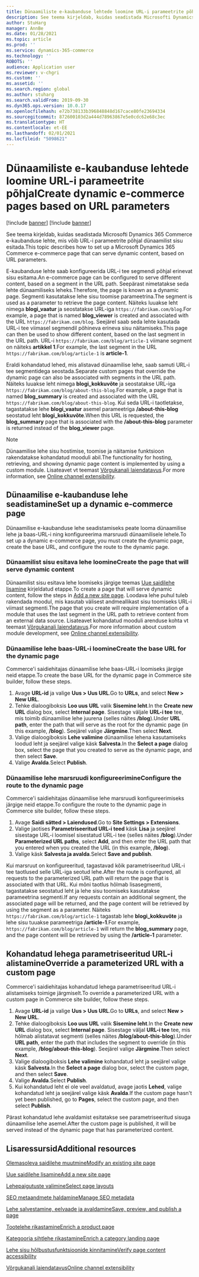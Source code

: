 ```yaml
---
title: Dünaamiliste e-kaubanduse lehtede loomine URL-i parameetrite põhjal
description: See teema kirjeldab, kuidas seadistada Microsofti Dynamics 365 Commerce e-kaubanduse lehte, mis võib URL-i parameetrite põhjal dünaamilist sisu esitada.
author: StuHarg
manager: AnnBe
ms.date: 01/28/2021
ms.topic: article
ms.prod: ''
ms.service: dynamics-365-commerce
ms.technology: ''
ROBOTS: ''
audience: Application user
ms.reviewer: v-chgri
ms.custom: ''
ms.assetid: ''
ms.search.region: global
ms.author: stuharg
ms.search.validFrom: 2019-09-30
ms.dyn365.ops.version: 10.0.17
ms.openlocfilehash: e72b738133b396848848d167cace80fe23694334
ms.sourcegitcommit: 872600103d2a444d78963867e5e0cdc62e68c3ec
ms.translationtype: HT
ms.contentlocale: et-EE
ms.lasthandoff: 02/01/2021
ms.locfileid: "5098621"
---
```

# <a name="create-dynamic-e-commerce-pages-based-on-url-parameters"></a><span data-ttu-id="fcfe5-103">Dünaamiliste e-kaubanduse lehtede loomine URL-i parameetrite põhjal</span><span class="sxs-lookup"><span data-stu-id="fcfe5-103">Create dynamic e-commerce pages based on URL parameters</span></span>

[!include [banner](includes/banner.md)]
[!include [banner](includes/preview-banner.md)]

<span data-ttu-id="fcfe5-104">See teema kirjeldab, kuidas seadistada Microsofti Dynamics 365 Commerce e-kaubanduse lehte, mis võib URL-i parameetrite põhjal dünaamilist sisu esitada.</span><span class="sxs-lookup"><span data-stu-id="fcfe5-104">This topic describes how to set up a Microsoft Dynamics 365 Commerce e-commerce page that can serve dynamic content, based on URL parameters.</span></span>

<span data-ttu-id="fcfe5-105">E-kaubanduse lehte saab konfigureerida URL-i tee segmendi põhjal erinevat sisu esitama.</span><span class="sxs-lookup"><span data-stu-id="fcfe5-105">An e-commerce page can be configured to serve different content, based on a segment in the URL path.</span></span> <span data-ttu-id="fcfe5-106">Seepärast nimetatakse seda lehte dünaamiliseks leheks.</span><span class="sxs-lookup"><span data-stu-id="fcfe5-106">Therefore, the page is known as a dynamic page.</span></span> <span data-ttu-id="fcfe5-107">Segmenti kasutatakse lehe sisu toomise parameetrina.</span><span class="sxs-lookup"><span data-stu-id="fcfe5-107">The segment is used as a parameter to retrieve the page content.</span></span> <span data-ttu-id="fcfe5-108">Näiteks luuakse leht nimega **blogi\_vaatur** ja seostatakse URL-iga `https://fabrikam.com/blog`.</span><span class="sxs-lookup"><span data-stu-id="fcfe5-108">For example, a page that is named **blog\_viewer** is created and associated with the URL `https://fabrikam.com/blog`.</span></span> <span data-ttu-id="fcfe5-109">Seejärel saab seda lehte kasutada URL-i tee viimasel segmendil põhineva erineva sisu näitamiseks.</span><span class="sxs-lookup"><span data-stu-id="fcfe5-109">This page can then be used to show different content, based on the last segment in the URL path.</span></span> <span data-ttu-id="fcfe5-110">URL-i `https://fabrikam.com/blog/article-1` viimane segment on näiteks **artikkel 1**.</span><span class="sxs-lookup"><span data-stu-id="fcfe5-110">For example, the last segment in the URL `https://fabrikam.com/blog/article-1` is **article-1**.</span></span>

<span data-ttu-id="fcfe5-111">Eraldi kohandatud lehed, mis alistavad dünaamilise lehe, saab samuti URL-i tee segmentidega seostada.</span><span class="sxs-lookup"><span data-stu-id="fcfe5-111">Separate custom pages that override the dynamic page can also be associated with segments in the URL path.</span></span> <span data-ttu-id="fcfe5-112">Näiteks luuakse leht nimega **blogi\_kokkuvõte** ja seostatakse URL-iga `https://fabrikam.com/blog/about-this-blog`.</span><span class="sxs-lookup"><span data-stu-id="fcfe5-112">For example, a page that is named **blog\_summary** is created and associated with the URL `https://fabrikam.com/blog/about-this-blog`.</span></span> <span data-ttu-id="fcfe5-113">Kui seda URL-i taotletakse, tagastatakse lehe **blogi\_vaatur** asemel parameetriga **/about-this-blog** seostatud leht **blogi\_kokkuvõte**.</span><span class="sxs-lookup"><span data-stu-id="fcfe5-113">When this URL is requested, the **blog\_summary** page that is associated with the **/about-this-blog** parameter is returned instead of the **blog\_viewer** page.</span></span>

> [!NOTE]
> <span data-ttu-id="fcfe5-114">Dünaamilise lehe sisu hostimise, toomise ja näitamise funktsioon rakendatakse kohandatud mooduli abil.</span><span class="sxs-lookup"><span data-stu-id="fcfe5-114">The functionality for hosting, retrieving, and showing dynamic page content is implemented by using a custom module.</span></span> <span data-ttu-id="fcfe5-115">Lisateavet vt teemast [Võrgukanali laiendatavus](e-commerce-extensibility/overview.md).</span><span class="sxs-lookup"><span data-stu-id="fcfe5-115">For more information, see [Online channel extensibility](e-commerce-extensibility/overview.md).</span></span>

## <a name="set-up-a-dynamic-e-commerce-page"></a><span data-ttu-id="fcfe5-116">Dünaamilise e-kaubanduse lehe seadistamine</span><span class="sxs-lookup"><span data-stu-id="fcfe5-116">Set up a dynamic e-commerce page</span></span>

<span data-ttu-id="fcfe5-117">Dünaamilise e-kaubanduse lehe seadistamiseks peate looma dünaamilise lehe ja baas-URL-i ning konfigureerima marsruudi dünaamilisele lehele.</span><span class="sxs-lookup"><span data-stu-id="fcfe5-117">To set up a dynamic e-commerce page, you must create the dynamic page, create the base URL, and configure the route to the dynamic page.</span></span>

### <a name="create-the-page-that-will-serve-dynamic-content"></a><span data-ttu-id="fcfe5-118">Dünaamilist sisu esitava lehe loomine</span><span class="sxs-lookup"><span data-stu-id="fcfe5-118">Create the page that will serve dynamic content</span></span>

<span data-ttu-id="fcfe5-119">Dünaamilist sisu esitava lehe loomiseks järgige teemas [Uue saidilehe lisamine](add-new-page.md) kirjeldatud etappe.</span><span class="sxs-lookup"><span data-stu-id="fcfe5-119">To create a page that will serve dynamic content, follow the steps in [Add a new site page](add-new-page.md).</span></span> <span data-ttu-id="fcfe5-120">Loodava lehe puhul tuleb rakendada moodul, mis kasutab välisest andmeallikast sisu toomiseks URL-i viimast segmenti.</span><span class="sxs-lookup"><span data-stu-id="fcfe5-120">The page that you create will require implementation of a module that uses the last segment in the URL path to retrieve content from an external data source.</span></span> <span data-ttu-id="fcfe5-121">Lisateavet kohandatud mooduli arenduse kohta vt teemast [Võrgukanali laiendatavus](e-commerce-extensibility/overview.md).</span><span class="sxs-lookup"><span data-stu-id="fcfe5-121">For more information about custom module development, see [Online channel extensibility](e-commerce-extensibility/overview.md).</span></span>

### <a name="create-the-base-url-for-the-dynamic-page"></a><span data-ttu-id="fcfe5-122">Dünaamilise lehe baas-URL-i loomine</span><span class="sxs-lookup"><span data-stu-id="fcfe5-122">Create the base URL for the dynamic page</span></span>

<span data-ttu-id="fcfe5-123">Commerce'i saidiehitajas dünaamilise lehe baas-URL-i loomiseks järgige neid etappe.</span><span class="sxs-lookup"><span data-stu-id="fcfe5-123">To create the base URL for the dynamic page in Commerce site builder, follow these steps.</span></span>

1. <span data-ttu-id="fcfe5-124">Avage **URL-id** ja valige **Uus \> Uus URL**.</span><span class="sxs-lookup"><span data-stu-id="fcfe5-124">Go to **URLs**, and select **New \> New URL**.</span></span>
1. <span data-ttu-id="fcfe5-125">Tehke dialoogiboksis **Loo uus URL** valik **Sisemine leht**.</span><span class="sxs-lookup"><span data-stu-id="fcfe5-125">In the **Create new URL** dialog box, select **Internal page**.</span></span> <span data-ttu-id="fcfe5-126">Sisestage väljale **URL-i tee** tee, mis toimib dünaamilise lehe juurena (selles näites **/blog**).</span><span class="sxs-lookup"><span data-stu-id="fcfe5-126">Under **URL path**, enter the path that will serve as the root for the dynamic page (in this example, **/blog**).</span></span> <span data-ttu-id="fcfe5-127">Seejärel valige **Järgmine**.</span><span class="sxs-lookup"><span data-stu-id="fcfe5-127">Then select **Next**.</span></span>
1. <span data-ttu-id="fcfe5-128">Valige dialoogiboksis **Lehe valimine** dünaamilise lehena kasutamiseks loodud leht ja seejärel valige käsk **Salvesta**.</span><span class="sxs-lookup"><span data-stu-id="fcfe5-128">In the **Select a page** dialog box, select the page that you created to serve as the dynamic page, and then select **Save**.</span></span>
1. <span data-ttu-id="fcfe5-129">Valige **Avalda**.</span><span class="sxs-lookup"><span data-stu-id="fcfe5-129">Select **Publish**.</span></span>

### <a name="configure-the-route-to-the-dynamic-page"></a><span data-ttu-id="fcfe5-130">Dünaamilise lehe marsruudi konfigureerimine</span><span class="sxs-lookup"><span data-stu-id="fcfe5-130">Configure the route to the dynamic page</span></span>

<span data-ttu-id="fcfe5-131">Commerce'i saidiehitajas dünaamilise lehe marsruudi konfigureerimiseks järgige neid etappe.</span><span class="sxs-lookup"><span data-stu-id="fcfe5-131">To configure the route to the dynamic page in Commerce site builder, follow these steps.</span></span>

1. <span data-ttu-id="fcfe5-132">Avage **Saidi sätted \> Laiendused**.</span><span class="sxs-lookup"><span data-stu-id="fcfe5-132">Go to **Site Settings \> Extensions**.</span></span>
1. <span data-ttu-id="fcfe5-133">Valige jaotises **Parametriseeritud URL-i teed** käsk **Lisa** ja seejärel sisestage URL-i loomisel sisestatud URL-i tee (selles näites **/blog**).</span><span class="sxs-lookup"><span data-stu-id="fcfe5-133">Under **Parameterized URL paths**, select **Add**, and then enter the URL path that you entered when you created the URL (in this example, **/blog**).</span></span>
1. <span data-ttu-id="fcfe5-134">Valige käsk **Salvesta ja avalda**.</span><span class="sxs-lookup"><span data-stu-id="fcfe5-134">Select **Save and publish**.</span></span>

<span data-ttu-id="fcfe5-135">Kui marsruut on konfigureeritud, tagastavad kõik parametriseeritud URL-i tee taotlused selle URL-iga seotud lehe.</span><span class="sxs-lookup"><span data-stu-id="fcfe5-135">After the route is configured, all requests to the parameterized URL path will return the page that is associated with that URL.</span></span> <span data-ttu-id="fcfe5-136">Kui mõni taotlus hõlmab lisasegmenti, tagastatakse seostatud leht ja lehe sisu toomiseks kasutatakse parameetrina segmenti.</span><span class="sxs-lookup"><span data-stu-id="fcfe5-136">If any requests contain an additional segment, the associated page will be returned, and the page content will be retrieved by using the segment as a parameter.</span></span> <span data-ttu-id="fcfe5-137">Näiteks `https://fabrikam.com/blog/article-1` tagastab lehe **blogi\_kokkuvõte** ja lehe sisu tuuakse parameetriga **/article-1**.</span><span class="sxs-lookup"><span data-stu-id="fcfe5-137">For example, `https://fabrikam.com/blog/article-1` will return the **blog\_summary** page, and the page content will be retrieved by using the **/article-1** parameter.</span></span>

## <a name="override-a-parameterized-url-with-a-custom-page"></a><span data-ttu-id="fcfe5-138">Kohandatud lehega parametriseeritud URL-i alistamine</span><span class="sxs-lookup"><span data-stu-id="fcfe5-138">Override a parameterized URL with a custom page</span></span>

<span data-ttu-id="fcfe5-139">Commerce'i saidiehitajas kohandatud lehega parametriseeritud URL-i alistamiseks toimige järgmiselt.</span><span class="sxs-lookup"><span data-stu-id="fcfe5-139">To override a parameterized URL with a custom page in Commerce site builder, follow these steps.</span></span>

1. <span data-ttu-id="fcfe5-140">Avage **URL-id** ja valige **Uus \> Uus URL**.</span><span class="sxs-lookup"><span data-stu-id="fcfe5-140">Go to **URLs**, and select **New \> New URL**.</span></span>
1. <span data-ttu-id="fcfe5-141">Tehke dialoogiboksis **Loo uus URL** valik **Sisemine leht**.</span><span class="sxs-lookup"><span data-stu-id="fcfe5-141">In the **Create new URL** dialog box, select **Internal page**.</span></span> <span data-ttu-id="fcfe5-142">Sisestage väljal **URL-i tee** tee, mis hõlmab alistatavat segmenti (selles näites **/blog/about-this-blog**).</span><span class="sxs-lookup"><span data-stu-id="fcfe5-142">Under **URL path**, enter the path that includes the segment to override (in this example, **/blog/about-this-blog**).</span></span> <span data-ttu-id="fcfe5-143">Seejärel valige **Järgmine**.</span><span class="sxs-lookup"><span data-stu-id="fcfe5-143">Then select **Next**.</span></span>
1. <span data-ttu-id="fcfe5-144">Valige dialoogiboksis **Lehe valimine** kohandatud leht ja seejärel valige käsk **Salvesta**.</span><span class="sxs-lookup"><span data-stu-id="fcfe5-144">In the **Select a page** dialog box, select the custom page, and then select **Save**.</span></span>
1. <span data-ttu-id="fcfe5-145">Valige **Avalda**.</span><span class="sxs-lookup"><span data-stu-id="fcfe5-145">Select **Publish**.</span></span>
1. <span data-ttu-id="fcfe5-146">Kui kohandatud leht ei ole veel avaldatud, avage jaotis **Lehed**, valige kohandatud leht ja seejärel valige käsk **Avalda**.</span><span class="sxs-lookup"><span data-stu-id="fcfe5-146">If the custom page hasn't yet been published, go to **Pages**, select the custom page, and then select **Publish**.</span></span>

<span data-ttu-id="fcfe5-147">Pärast kohandatud lehe avaldamist esitatakse see parametriseeritud sisuga dünaamilise lehe asemel.</span><span class="sxs-lookup"><span data-stu-id="fcfe5-147">After the custom page is published, it will be served instead of the dynamic page that has parameterized content.</span></span>

## <a name="additional-resources"></a><span data-ttu-id="fcfe5-148">Lisaressursid</span><span class="sxs-lookup"><span data-stu-id="fcfe5-148">Additional resources</span></span>

[<span data-ttu-id="fcfe5-149">Olemasoleva saidilehe muutmine</span><span class="sxs-lookup"><span data-stu-id="fcfe5-149">Modify an existing site page</span></span>](modify-existing-page.md)

[<span data-ttu-id="fcfe5-150">Uue saidilehe lisamine</span><span class="sxs-lookup"><span data-stu-id="fcfe5-150">Add a new site page</span></span>](add-new-page.md)

[<span data-ttu-id="fcfe5-151">Lehepaigutuste valimine</span><span class="sxs-lookup"><span data-stu-id="fcfe5-151">Select page layouts</span></span>](select-page-layouts.md)

[<span data-ttu-id="fcfe5-152">SEO metaandmete haldamine</span><span class="sxs-lookup"><span data-stu-id="fcfe5-152">Manage SEO metadata</span></span>](manage-seo-metadata.md)

[<span data-ttu-id="fcfe5-153">Lehe salvestamine, eelvaade ja avaldamine</span><span class="sxs-lookup"><span data-stu-id="fcfe5-153">Save, preview, and publish a page</span></span>](save-preview-publish-page.md)

[<span data-ttu-id="fcfe5-154">Tootelehe rikastamine</span><span class="sxs-lookup"><span data-stu-id="fcfe5-154">Enrich a product page</span></span>](enrich-product-page.md)

[<span data-ttu-id="fcfe5-155">Kategooria sihtlehe rikastamine</span><span class="sxs-lookup"><span data-stu-id="fcfe5-155">Enrich a category landing page</span></span>](enrich-category-page.md)

[<span data-ttu-id="fcfe5-156">Lehe sisu hõlbustusfunktsioonide kinnitamine</span><span class="sxs-lookup"><span data-stu-id="fcfe5-156">Verify page content accessibility</span></span>](verify-accessibility.md)

[<span data-ttu-id="fcfe5-157">Võrgukanali laiendatavus</span><span class="sxs-lookup"><span data-stu-id="fcfe5-157">Online channel extensibility</span></span>](e-commerce-extensibility/overview.md)
